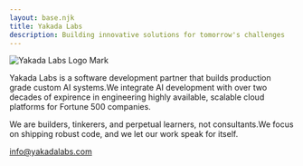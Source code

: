 ```yaml
---
layout: base.njk
title: Yakada Labs
description: Building innovative solutions for tomorrow's challenges
---
```

<div class="logo">
  <img src="/images/logo.png" alt="Yakada Labs Logo Mark" class="logo-image">
</div>

<div class="content-section">
  <p>Yakada Labs is a software development partner that builds production grade custom AI systems.We integrate AI development with over two decades of expirence in engineering highly available, scalable cloud platforms for Fortune 500 companies.</p>
</div>

<div class="content-section">
<p>We are builders, tinkerers, and perpetual learners, not consultants.We focus on shipping robust code, and we let our work speak for itself.</p>
</div>

<div class="info-section">
 <a href="mailto:info@yakadalabs.com">info@yakadalabs.com</a>
</div>
